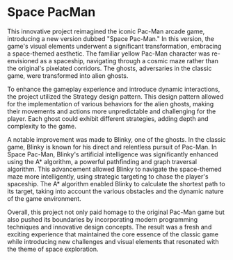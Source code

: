 # Space PacMan

This innovative project reimagined the iconic Pac-Man arcade game, introducing a new version dubbed "Space Pac-Man." In this version, the game's visual elements underwent a significant transformation, embracing a space-themed aesthetic. The familiar yellow Pac-Man character was re-envisioned as a spaceship, navigating through a cosmic maze rather than the original's pixelated corridors. The ghosts, adversaries in the classic game, were transformed into alien ghosts.

To enhance the gameplay experience and introduce dynamic interactions, the project utilized the Strategy design pattern. This design pattern allowed for the implementation of various behaviors for the alien ghosts, making their movements and actions more unpredictable and challenging for the player. Each ghost could exhibit different strategies, adding depth and complexity to the game.

A notable improvement was made to Blinky, one of the ghosts. In the classic game, Blinky is known for his direct and relentless pursuit of Pac-Man. In Space Pac-Man, Blinky's artificial intelligence was significantly enhanced using the A* algorithm, a powerful pathfinding and graph traversal algorithm. This advancement allowed Blinky to navigate the space-themed maze more intelligently, using strategic targeting to chase the player's spaceship. The A* algorithm enabled Blinky to calculate the shortest path to its target, taking into account the various obstacles and the dynamic nature of the game environment.

Overall, this project not only paid homage to the original Pac-Man game but also pushed its boundaries by incorporating modern programming techniques and innovative design concepts. The result was a fresh and exciting experience that maintained the core essence of the classic game while introducing new challenges and visual elements that resonated with the theme of space exploration.
